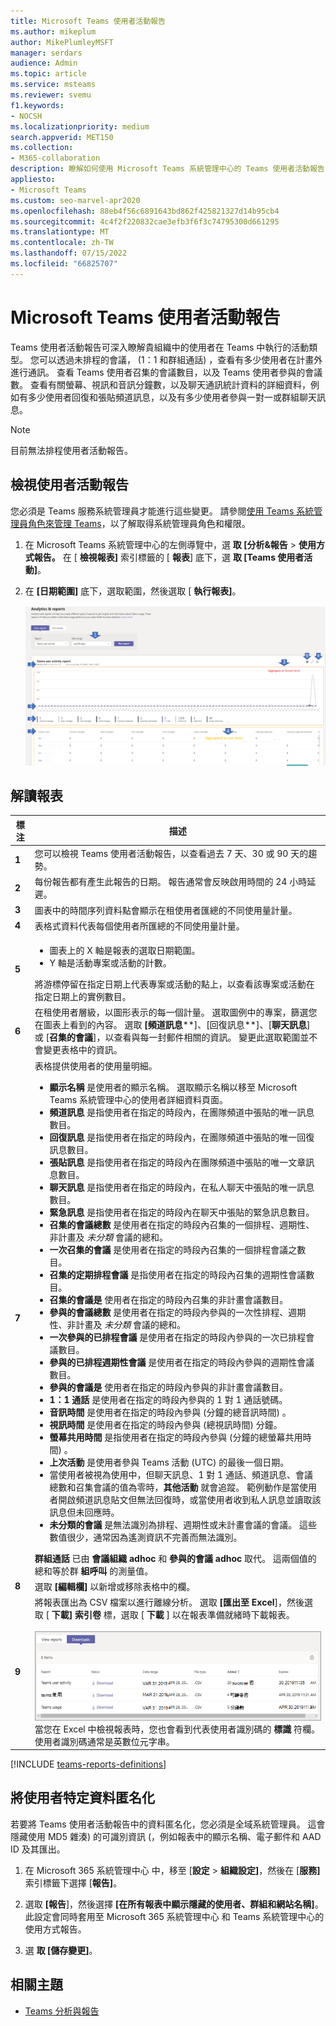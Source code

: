 ```yaml
---
title: Microsoft Teams 使用者活動報告
ms.author: mikeplum
author: MikePlumleyMSFT
manager: serdars
audience: Admin
ms.topic: article
ms.service: msteams
ms.reviewer: svemu
f1.keywords:
- NOCSH
ms.localizationpriority: medium
search.appverid: MET150
ms.collection:
- M365-collaboration
description: 瞭解如何使用 Microsoft Teams 系統管理中心的 Teams 使用者活動報告，以查看貴組織中的使用者如何使用 Teams。
appliesto:
- Microsoft Teams
ms.custom: seo-marvel-apr2020
ms.openlocfilehash: 88eb4f56c6891643bd862f425821327d14b95cb4
ms.sourcegitcommit: 4c4f2f220832cae3efb3f6f3c74795300d661295
ms.translationtype: MT
ms.contentlocale: zh-TW
ms.lasthandoff: 07/15/2022
ms.locfileid: "66825707"
---
```

# <a name="microsoft-teams-user-activity-report"></a>Microsoft Teams 使用者活動報告

Teams 使用者活動報告可深入瞭解貴組織中的使用者在 Teams 中執行的活動類型。 您可以透過未排程的會議， (1：1 和群組通話) ，查看有多少使用者在計畫外進行通訊。 查看 Teams 使用者召集的會議數目，以及 Teams 使用者參與的會議數。 查看有關螢幕、視訊和音訊分鐘數，以及聊天通訊統計資料的詳細資料，例如有多少使用者回復和張貼頻道訊息，以及有多少使用者參與一對一或群組聊天訊息。

> [!NOTE]
> 目前無法排程使用者活動報告。

## <a name="view-the-user-activity-report"></a>檢視使用者活動報告

您必須是 Teams 服務系統管理員才能進行這些變更。 請參閱[使用 Teams 系統管理員角色來管理 Teams](../using-admin-roles.md)，以了解取得系統管理員角色和權限。

1. 在 Microsoft Teams 系統管理中心的左側導覽中，選 **取 [分析&報告**  >  **使用方式報告。** 在 [ **檢視報表]** 索引標籤的 [ **報表**] 底下，選 **取 [Teams 使用者活動]**。
2. 在 **[日期範圍]** 底下，選取範圍，然後選取 [ **執行報表]**。

    ![Teams 系統管理中心內含圖說文字的 Teams 使用者活動報告螢幕擷取畫面。](../media/teams-reports-user-activity-with-callouts.png "Teams 系統管理中心內含圖說文字的 Teams 使用者活動報告螢幕擷取畫面")

## <a name="interpret-the-report"></a>解讀報表

| 標注 |描述  |
|--------|-------------|
|**1**   |您可以檢視 Teams 使用者活動報告，以查看過去 7 天、30 或 90 天的趨勢。 |
|**2**   |每份報告都有產生此報告的日期。 報告通常會反映啟用時間的 24 小時延遲。 |
|**3**   |圖表中的時間序列資料點會顯示在租使用者匯總的不同使用量計量。 |
|**4**   |表格式資料代表每個使用者所匯總的不同使用量計量。 |
|**5**   |<ul><li>圖表上的 X 軸是報表的選取日期範圍。</li> <li> Y 軸是活動專案或活動的計數。</li> </ul>將游標停留在指定日期上代表專案或活動的點上，以查看該專案或活動在指定日期上的實例數目。|
|**6**   | 在租使用者層級，以圖形表示的每一個計量。 選取圖例中的專案，篩選您在圖表上看到的內容。 選取 **[頻道訊息****]、[回復訊息**]、[**聊天訊息**] 或 [**召集的會議**]，以查看與每一封郵件相關的資訊。 變更此選取範圍並不會變更表格中的資訊。 |
|**7**   |表格提供使用者的使用量明細。   <ul><li>**顯示名稱** 是使用者的顯示名稱。 選取顯示名稱以移至 Microsoft Teams 系統管理中心的使用者詳細資料頁面。</li><li>**頻道訊息** 是指使用者在指定的時段內，在團隊頻道中張貼的唯一訊息數目。</li><li>**回復訊息** 是指使用者在指定的時段內，在團隊頻道中張貼的唯一回復訊息數目。</li> <li>**張貼訊息** 是指使用者在指定的時段內在團隊頻道中張貼的唯一文章訊息數目。</li><li>**聊天訊息** 是指使用者在指定的時段內，在私人聊天中張貼的唯一訊息數目。</li><li>**緊急訊息** 是指使用者在指定的時段內在聊天中張貼的緊急訊息數目。</li><li>**召集的會議總數** 是使用者在指定的時段內召集的一個排程、週期性、非計畫及 <em>未分類</em> 會議的總和。</li><li>**一次召集的會議** 是使用者在指定的時段內召集的一個排程會議之數目。</li><li>**召集的定期排程會議** 是指使用者在指定的時段內召集的週期性會議數目。</li><li>**召集的會議是** 使用者在指定的時段內召集的非計畫會議數目。</li><li>**參與的會議總數** 是使用者在指定的時段內參與的一次性排程、週期性、非計畫及 <em>未分類</em> 會議的總和。</li><li>**一次參與的已排程會議** 是使用者在指定的時段內參與的一次已排程會議數目。</li><li>**參與的已排程週期性會議** 是使用者在指定的時段內參與的週期性會議數目。</li><li>**參與的會議是** 使用者在指定的時段內參與的非計畫會議數目。</li><li>**1：1 通話** 是使用者在指定的時段內參與的 1 對 1 通話號碼。</li><li>**音訊時間** 是使用者在指定的時段內參與 (分鐘的總音訊時間) 。</li><li>**視訊時間** 是使用者在指定的時段內參與 (總視訊時間) 分鐘。</li><li>**螢幕共用時間** 是指使用者在指定的時段內參與 (分鐘的總螢幕共用時間) 。</li>  <li>**上次活動** 是使用者參與 Teams 活動 (UTC) 的最後一個日期。</li><li>當使用者被視為使用中，但聊天訊息、1 對 1 通話、頻道訊息、會議總數和召集會議的值為零時，**其他活動** 就會追蹤。 範例動作是當使用者開啟頻道訊息貼文但無法回復時，或當使用者收到私人訊息並讀取該訊息但未回應時。</li> <li>**未分類的會議** 是無法識別為排程、週期性或未計畫會議的會議。 這些數值很少，通常因為遙測資訊不完善而無法識別。</li> </ul>**群組通話** 已由 **會議組織 adhoc** 和 **參與的會議 adhoc** 取代。 這兩個值的總和等於群 **組呼叫** 的測量值。
|**8**   |選取 **[編輯欄]** 以新增或移除表格中的欄。 |
|**9**   |將報表匯出為 CSV 檔案以進行離線分析。 選取 **[匯出至 Excel**]，然後選取 [ **下載] 索引卷** 標，選取 [ **下載** ] 以在報表準備就緒時下載報表。<br><br>![顯示要下載之匯出報表的 [下載] 索引標籤螢幕擷取畫面。](../media/teams-reports-export-to-csv.png) <br>當您在 Excel 中檢視報表時，您也會看到代表使用者識別碼的 **標識** 符欄。 使用者識別碼通常是英數位元字串。 |

[!INCLUDE [teams-reports-definitions](../includes/teams-reports-definitions.md)]

## <a name="make-the-user-specific-data-anonymous"></a>將使用者特定資料匿名化

若要將 Teams 使用者活動報告中的資料匿名化，您必須是全域系統管理員。 這會隱藏使用 MD5 雜湊) 的可識別資訊 (，例如報表中的顯示名稱、電子郵件和 AAD ID 及其匯出。

1. 在 Microsoft 365 系統管理中心 中，移至 [**設定** \> **組織設定]**，然後在 [**服務]** 索引標籤下選擇 [**報告]**。
    
2. 選取 **[報告**]，然後選擇 **[在所有報表中顯示隱藏的使用者、群組和網站名稱]**。 此設定會同時套用至 Microsoft 365 系統管理中心 和 Teams 系統管理中心的使用方式報告。
  
3. 選 **取 [儲存變更]**。

## <a name="related-topics"></a>相關主題

- [Teams 分析與報告](teams-reporting-reference.md)
